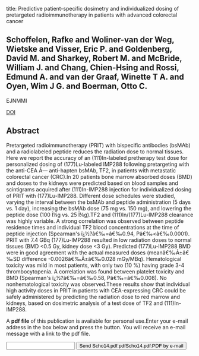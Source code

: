 title: Predictive patient-specific dosimetry and individualized dosing of pretargeted radioimmunotherapy in patients with advanced colorectal cancer

## Schoffelen, Rafke and Woliner-van der Weg, Wietske and Visser, Eric P. and Goldenberg, David M. and Sharkey, Robert M. and McBride, William J. and Chang, Chien-Hsing and Rossi, Edmund A. and van der Graaf, Winette T A. and Oyen, Wim J G. and Boerman, Otto C.
EJNMMI

<a href="https://doi.org/10.1007/s00259-014-2742-6">DOI</a>

## Abstract
Pretargeted radioimmunotherapy (PRIT) with bispecific antibodies (bsMAb) and a radiolabeled peptide reduces the radiation dose to normal tissues. Here we report the accuracy of an (111)In-labeled pretherapy test dose for personalized dosing of (177)Lu-labeled IMP288 following pretargeting with the anti-CEA Ã— anti-hapten bsMAb, TF2, in patients with metastatic colorectal cancer (CRC).In 20 patients bone marrow absorbed doses (BMD) and doses to the kidneys were predicted based on blood samples and scintigrams acquired after (111)In-IMP288 injection for individualized dosing of PRIT with (177)Lu-IMP288. Different dose schedules were studied, varying the interval between the bsMAb and peptide administration (5 days vs. 1 day), increasing the bsMAb dose (75 mg vs. 150 mg), and lowering the peptide dose (100 Î¼g vs. 25 Î¼g).TF2 and (111)In/(177)Lu-IMP288 clearance was highly variable. A strong correlation was observed between peptide residence times and individual TF2 blood concentrations at the time of peptide injection (Spearman's ï¿½?â€‰=â€‰0.94, Pâ€‰<â€‰0.0001). PRIT with 7.4 GBq (177)Lu-IMP288 resulted in low radiation doses to normal tissues (BMD <0.5 Gy, kidney dose <3 Gy). Predicted (177)Lu-IMP288 BMD were in good agreement with the actual measured doses (meanâ€‰Â±â€‰SD difference -0.0026â€‰Â±â€‰0.028 mGy/MBq). Hematological toxicity was mild in most patients, with only two (10 %) having grade 3-4 thrombocytopenia. A correlation was found between platelet toxicity and BMD (Spearman's ï¿½?â€‰=â€‰0.58, Pâ€‰=â€‰0.008). No nonhematological toxicity was observed.These results show that individual high activity doses in PRIT in patients with CEA-expressing CRC could be safely administered by predicting the radiation dose to red marrow and kidneys, based on dosimetric analysis of a test dose of TF2 and (111)In-IMP288.

A <b>pdf file</b> of this publication is available for personal use.Enter your e-mail address in the box below and press the button. You will receive an e-mail message with a link to the pdf file.
<form action="sender.php">  <input type="text" name="email">  <input type="submit" value="Send Scho14.pdf:pdfScho14.pdf:PDF by e-mail"></form>